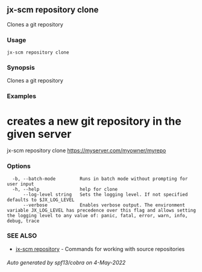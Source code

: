 ## jx-scm repository clone

Clones a git repository

### Usage

```
jx-scm repository clone
```

### Synopsis

Clones a git repository

### Examples

  # creates a new git repository in the given server
  jx-scm repository clone https://myserver.com/myowner/myrepo

### Options

```
  -b, --batch-mode         Runs in batch mode without prompting for user input
  -h, --help               help for clone
      --log-level string   Sets the logging level. If not specified defaults to $JX_LOG_LEVEL
      --verbose            Enables verbose output. The environment variable JX_LOG_LEVEL has precedence over this flag and allows setting the logging level to any value of: panic, fatal, error, warn, info, debug, trace
```

### SEE ALSO

* [jx-scm repository](jx-scm_repository.md)	 - Commands for working with source repositories

###### Auto generated by spf13/cobra on 4-May-2022
